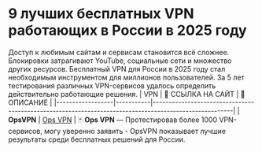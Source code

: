 # 9 лучших бесплатных VPN работающих в России в 2025 году
Доступ к любимым сайтам и сервисам становится всё сложнее. Блокировки затрагивают YouTube, социальные сети и множество других ресурсов. Бесплатный VPN для России в 2025 году стал необходимым инструментом для миллионов пользователей. За 5 лет тестирования различных VPN-сервисов удалось определить действительно работающие решения.
| VPN         | 🔗 ССЫЛКА НА САЙТ | 📜 ОПИСАНИЕ                                                                       |
|------------------|-----------|-------------------------------------------------------------------------------------------------------|
| **OpsVPN** | [Ops VPN](https://t.me/opsvpnbot) | 🃏 **Ops VPN** — Протестировав более 1000 VPN-сервисов, могу уверенно заявить - OpsVPN показывает лучшие результаты среди бесплатных решений для России.
